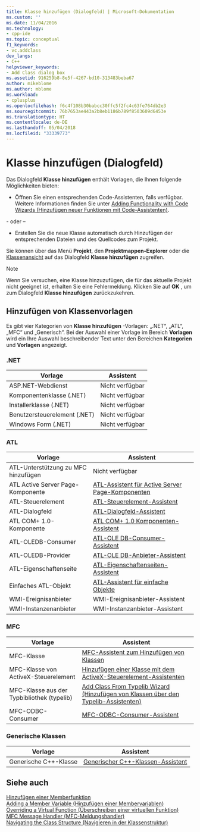 ```yaml
---
title: Klasse hinzufügen (Dialogfeld) | Microsoft-Dokumentation
ms.custom: ''
ms.date: 11/04/2016
ms.technology:
- cpp-ide
ms.topic: conceptual
f1_keywords:
- vc.addclass
dev_langs:
- C++
helpviewer_keywords:
- Add Class dialog box
ms.assetid: 916259b8-8e5f-4267-bd10-313483beba67
author: mikeblome
ms.author: mblome
ms.workload:
- cplusplus
ms.openlocfilehash: f6c4f108b30babcc30ffc5f2fc4c63fe764db2e3
ms.sourcegitcommit: 76b7653ae443a2b8eb1186b789f8503609d6453e
ms.translationtype: HT
ms.contentlocale: de-DE
ms.lasthandoff: 05/04/2018
ms.locfileid: "33339773"
---
```

# <a name="add-class-dialog-box"></a>Klasse hinzufügen (Dialogfeld)
Das Dialogfeld **Klasse hinzufügen** enthält Vorlagen, die Ihnen folgende Möglichkeiten bieten:  
  
-   Öffnen Sie einen entsprechenden Code-Assistenten, falls verfügbar. Weitere Informationen finden Sie unter [Adding Functionality with Code Wizards (Hinzufügen neuer Funktionen mit Code-Assistenten)](../ide/adding-functionality-with-code-wizards-cpp.md).  
  
 \- oder –  
  
-   Erstellen Sie die neue Klasse automatisch durch Hinzufügen der entsprechenden Dateien und des Quellcodes zum Projekt.  
  
 Sie können über das Menü **Projekt**, den **Projektmappen-Explorer** oder die [Klassenansicht](http://msdn.microsoft.com/en-us/8d7430a9-3e33-454c-a9e1-a85e3d2db925) auf das Dialogfeld **Klasse hinzufügen** zugreifen.  
  
> [!NOTE]
>  Wenn Sie versuchen, eine Klasse hinzuzufügen, die für das aktuelle Projekt nicht geeignet ist, erhalten Sie eine Fehlermeldung. Klicken Sie auf **OK** , um zum Dialogfeld **Klasse hinzufügen** zurückzukehren.  
  
## <a name="add-class-templates"></a>Hinzufügen von Klassenvorlagen  
 Es gibt vier Kategorien von **Klasse hinzufügen** -Vorlagen: „.NET“, „ATL“, „MFC“ und „Generisch“. Bei der Auswahl einer Vorlage im Bereich **Vorlagen** wird ein Ihre Auswahl beschreibender Text unter den Bereichen **Kategorien** und **Vorlagen** angezeigt.  
  
### <a name="net"></a>.NET  
  
|Vorlage|Assistent|  
|--------------|------------|  
|ASP.NET-Webdienst|Nicht verfügbar|  
|Komponentenklasse (.NET)|Nicht verfügbar|  
|Installerklasse (.NET)|Nicht verfügbar|  
|Benutzersteuerelement (.NET)|Nicht verfügbar|  
|Windows Form (.NET)|Nicht verfügbar|  
  
### <a name="atl"></a>ATL  
  
|Vorlage|Assistent|  
|--------------|------------|  
|ATL-Unterstützung zu MFC hinzufügen|Nicht verfügbar|  
|ATL Active Server Page-Komponente|[ATL-Assistent für Active Server Page-Komponenten](../atl/reference/atl-active-server-page-component-wizard.md)|  
|ATL-Steuerelement|[ATL-Steuerelement-Assistent](../atl/reference/atl-control-wizard.md)|  
|ATL-Dialogfeld|[ATL-Dialogfeld-Assistent](../atl/reference/atl-dialog-wizard.md)|  
|ATL COM+ 1.0-Komponente|[ATL COM+ 1.0 Komponenten-Assistent](../atl/reference/atl-com-plus-1-0-component-wizard.md)|  
|ATL-OLEDB-Consumer|[ATL-OLE DB-Consumer-Assistent](../atl/reference/atl-ole-db-consumer-wizard.md)|  
|ATL-OLEDB-Provider|[ATL-OLE DB-Anbieter-Assistent](../atl/reference/atl-ole-db-provider-wizard.md)|  
|ATL-Eigenschaftenseite|[ATL-Eigenschaftenseiten-Assistent](../atl/reference/atl-property-page-wizard.md)|  
|Einfaches ATL-Objekt|[ATL-Assistent für einfache Objekte](../atl/reference/atl-simple-object-wizard.md)|  
|WMI-Ereignisanbieter|WMI-Ereignisanbieter-Assistent|  
|WMI-Instanzenanbieter|WMI-Instanzanbieter-Assistent|  
  
### <a name="mfc"></a>MFC  
  
|Vorlage|Assistent|  
|--------------|------------|  
|MFC-Klasse|[MFC-Assistent zum Hinzufügen von Klassen](../mfc/reference/mfc-add-class-wizard.md)|  
|MFC-Klasse von ActiveX-Steuerelement|[Hinzufügen einer Klasse mit dem ActiveX-Steuerelement-Assistenten](../ide/add-class-from-activex-control-wizard.md)|  
|MFC-Klasse aus der Typbibliothek (typelib)|[Add Class From Typelib Wizard (Hinzufügen von Klassen über den Typelib-Assistenten)](../mfc/reference/add-class-from-typelib-wizard.md)|  
|MFC-ODBC-Consumer|[MFC-ODBC-Consumer-Assistent](../mfc/reference/mfc-odbc-consumer-wizard.md)|  
  
### <a name="generic-classes"></a>Generische Klassen  
  
|Vorlage|Assistent|  
|--------------|------------|  
|Generische C++-Klasse|[Generischer C++-Klassen-Assistent](../ide/generic-cpp-class-wizard.md)|  
  
## <a name="see-also"></a>Siehe auch  
 [Hinzufügen einer Memberfunktion](../ide/adding-a-member-function-visual-cpp.md)   
 [Adding a Member Variable (Hinzufügen einer Membervariablen)](../ide/adding-a-member-variable-visual-cpp.md)   
 [Overriding a Virtual Function (Überschreiben einer virtuellen Funktion)](../ide/overriding-a-virtual-function-visual-cpp.md)   
 [MFC Message Handler (MFC-Meldungshandler)](../mfc/reference/adding-an-mfc-message-handler.md)   
 [Navigating the Class Structure (Navigieren in der Klassenstruktur)](../ide/navigating-the-class-structure-visual-cpp.md)